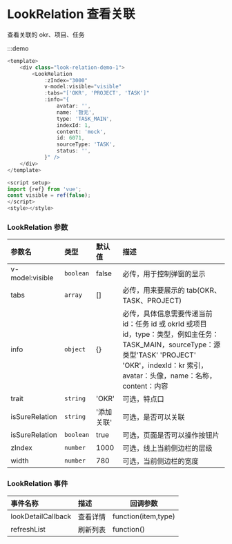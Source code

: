 # LookRelation 查看关联

查看关联的 okr、项目、任务

:::demo

```js
<template>
	<div class="look-relation-demo-1">
		<LookRelation
			:zIndex="3000"
			v-model:visible="visible"
			:tabs="['OKR', 'PROJECT', 'TASK']"
			:info="{
				avatar: '',
				name: '暂无',
				type: 'TASK_MAIN',
				indexId: 1,
				content: 'mock',
				id: 6071,
				sourceType: 'TASK',
				status: '',
			}" />
	</div>
</template>

<script setup>
import {ref} from 'vue';
const visible = ref(false);
</script>
<style></style>
```

### LookRelation 参数

| 参数名          | 类型      | 默认值     | 描述                                                                                                                                                                                              |
| :-------------- | :-------- | :--------- | :------------------------------------------------------------------------------------------------------------------------------------------------------------------------------------------------ |
| v-model:visible | `boolean` | false      | 必传，用于控制弹窗的显示                                                                                                                                                                          |
| tabs            | `array`   | []         | 必传，用来要展示的 tab(OKR、TASK、PROJECT)                                                                                                                                                        |
| info            | `object`  | {}         | 必传，具体信息需要传递当前 id：任务 id 或 okrId 或项目 id，type：类型，例如主任务：TASK_MAIN，sourceType：源类型'TASK' 'PROJECT' 'OKR'，indexId：kr 索引，avatar：头像，name：名称，content：内容 |
| trait           | `string`  | 'OKR'      | 可选，特点口                                                                                                                                                                                      |
| isSureRelation  | `string`  | '添加关联' | 可选，是否可以关联                                                                                                                                                                                |
| isSureRelation  | `boolean` | true       | 可选，页面是否可以操作按钮片                                                                                                                                                                      |
| zIndex          | `number`  | 1000       | 可选，线上当前侧边栏的层级                                                                                                                                                                        |
| width           | `number`  | 780        | 可选，当前侧边栏的宽度                                                                                                                                                                            |

### LookRelation 事件

| 事件名称           | 描述     | 回调参数            |
| :----------------- | :------- | ------------------- |
| lookDetailCallback | 查看详情 | function(item,type) |
| refreshList        | 刷新列表 | function()          |
